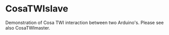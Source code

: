 CosaTWIslave
====

Demonstration of Cosa TWI interaction between two Arduino's. Please see also CosaTWImaster.


